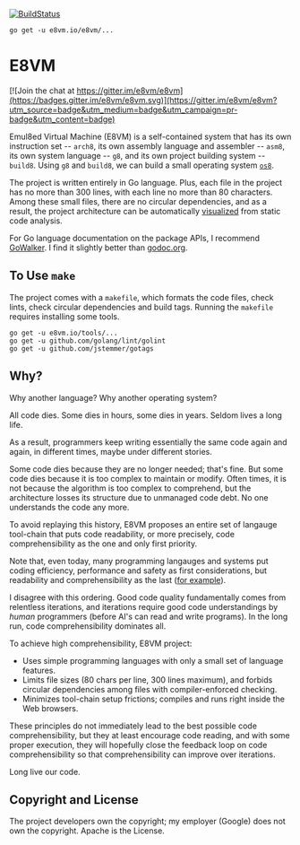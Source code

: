 [![BuildStatus](https://travis-ci.org/e8vm/e8vm.png?branch=master)](https://travis-ci.org/e8vm/e8vm)

```
go get -u e8vm.io/e8vm/...
```

# E8VM

[![Join the chat at https://gitter.im/e8vm/e8vm](https://badges.gitter.im/e8vm/e8vm.svg)](https://gitter.im/e8vm/e8vm?utm_source=badge&utm_medium=badge&utm_campaign=pr-badge&utm_content=badge)

Emul8ed Virtual Machine (E8VM) is a self-contained system that has its
own instruction set -- `arch8`, its own assembly language and
assembler -- `asm8`, its own system language -- `g8`, and its own
project building system -- `build8`. Using `g8` and `build8`, we can
build a small operating system [`os8`](https://github.com/e8vm/os8).

The project is written entirely in Go language. Plus, each file in the
project has no more than 300 lines, with each line no more than 80
characters. Among these small files, there are no circular
dependencies, and as a result, the project architecture can be
automatically [visualized](http://8k.lonnie.io) from static code
analysis.

For Go language documentation on the package APIs, I recommend
[GoWalker](https://gowalker.org/e8vm.io/e8vm). I find it slightly
better than [godoc.org](https://godoc.org/e8vm.io/e8vm).

## To Use `make`

The project comes with a `makefile`, which formats the code files,
check lints, check circular dependencies and build tags. Running the
`makefile` requires installing some tools.

```
go get -u e8vm.io/tools/...
go get -u github.com/golang/lint/golint
go get -u github.com/jstemmer/gotags
```

## Why?

Why another language? Why another operating system?

All code dies. Some dies in hours, some dies in years. Seldom lives a
long life.

As a result, programmers keep writing essentially the same code again
and again, in different times, maybe under different stories.

Some code dies because they are no longer needed; that's fine. But
some code dies because it is too complex to maintain or modify. Often
times, it is not because the algorithm is too complex to comprehend,
but the architecture losses its structure due to unmanaged code debt.
No one understands the code any more.

To avoid replaying this history, E8VM proposes an entire set of
langauge tool-chain that puts code readability, or more precisely,
code comprehensibility as the one and only first priority.

Note that, even today, many programming langauges and systems put coding
efficiency, performance and safety as first considerations, but
readability and comprehensibility as the last 
([for example](http://andrewkelley.me/post/intro-to-zig.html)).

I disagree with this ordering. Good code quality fundamentally comes
from relentless iterations, and iterations require good code
understandings by *human* programmers (before AI's can read and write 
programs). In the long run, code comprehensibility dominates all.

To achieve high comprehensibility, E8VM project:

- Uses simple programming languages with only a small set of
  language features.
- Limits file sizes (80 chars per line, 300 lines maximum), and
  forbids circular dependencies among files with compiler-enforced
  checking.
- Minimizes tool-chain setup frictions; compiles and runs
  right inside the Web browsers.

These principles do not immediately lead to the best possible code
comprehensibility, but they at least encourage code reading, and with
some proper execution, they will hopefully close the feedback loop on
code comprehensibility so that comprehensibility can improve over iterations.

Long live our code.

## Copyright and License

The project developers own the copyright; my employer (Google) does
not own the copyright. Apache is the License.
